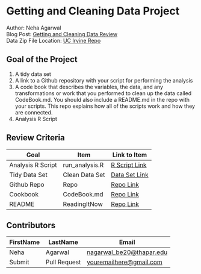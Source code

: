 # Getting and Cleaning Data Project
Author: Neha Agarwal <br />
Blog Post: [Getting and Cleaning Data Review](https://medium.com/@GalarnykMichael/review-course-1-the-data-scientists-toolbox-jhu-coursera-4d7459458821#.5jpg133ln "Click to go to Repo") <br />
Data Zip File Location: [UC Irvine Repo](https://d396qusza40orc.cloudfront.net/getdata%2Fprojectfiles%2FUCI%20HAR%20Dataset.zip "Clicking will download the data")

## Goal of the Project
1. A tidy data set 
2. A link to a Github repository with your script for performing the analysis 
3. A code book that describes the variables, the data, and any transformations or work that you performed to clean up the data called CodeBook.md. You should also include a README.md in the repo with your scripts. This repo explains how all of the scripts work and how they are connected.
4. Analysis R Script

## Review Criteria

Goal | Item | Link to Item
--- | --- | ---
Analysis R Script |  run_analysis.R |  [R Script Link](https://github.com/arshjeet1104/getting.and.cleaning_data/blob/main/run_analysis.R "run_analysis.R")
Tidy Data Set |  Clean Data Set |  [Data Set Link](https://github.com/arshjeet1104/getting.and.cleaning_data/blob/main/data/tidyData.txt  "tidyData.txt")
Github Repo | Repo |  [Repo Link](https://github.com/arshjeet1104/getting.and.cleaning_data  "Click to go to Repo")
Cookbook | CodeBook.md |  [Repo Link](https://github.com/arshjeet1104/getting.and.cleaning_data/blob/main/CodeBook.md  "CodeBook.md")
README | ReadingItNow |  [Repo Link](https://github.com/arshjeet1104/getting.and.cleaning_data/blob/main/README.md  "README.md")

## Contributors

FirstName | LastName | Email
--- | --- | ---
Neha |  Agarwal |  <nagarwal_be20@thapar.edu>
Submit |  Pull Request | <youremailhere@gmail.com>
